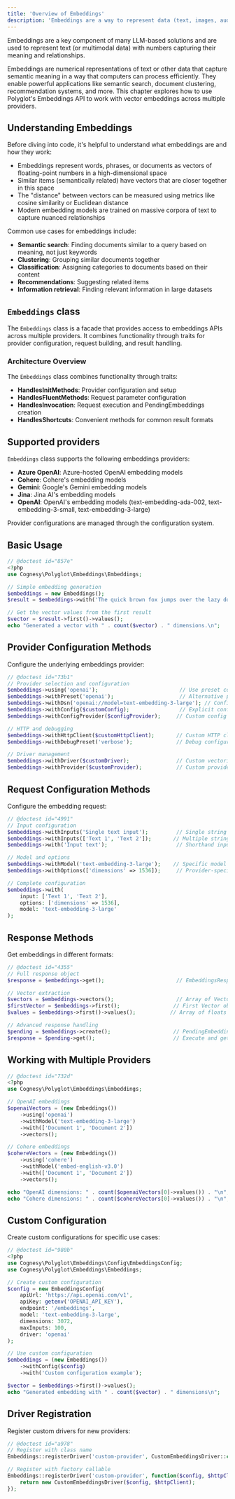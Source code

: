 ```yaml
---
title: 'Overview of Embeddings'
description: 'Embeddings are a way to represent data (text, images, audio) in a continuous vector space.'
---
```


Embeddings are a key component of many LLM-based solutions and are used to represent text
(or multimodal data) with numbers capturing their meaning and relationships.

Embeddings are numerical representations of text or other data that capture semantic meaning in a way that computers can process efficiently. They enable powerful applications like semantic search, document clustering, recommendation systems, and more. This chapter explores how to use Polyglot's Embeddings API to work with vector embeddings across multiple providers.


## Understanding Embeddings

Before diving into code, it's helpful to understand what embeddings are and how they work:

- Embeddings represent words, phrases, or documents as vectors of floating-point numbers in a high-dimensional space
- Similar items (semantically related) have vectors that are closer together in this space
- The "distance" between vectors can be measured using metrics like cosine similarity or Euclidean distance
- Modern embedding models are trained on massive corpora of text to capture nuanced relationships

Common use cases for embeddings include:

- **Semantic search**: Finding documents similar to a query based on meaning, not just keywords
- **Clustering**: Grouping similar documents together
- **Classification**: Assigning categories to documents based on their content
- **Recommendations**: Suggesting related items
- **Information retrieval**: Finding relevant information in large datasets



## `Embeddings` class

The `Embeddings` class is a facade that provides access to embeddings APIs across multiple providers.
It combines functionality through traits for provider configuration, request building, and result handling.

### Architecture Overview

The `Embeddings` class combines functionality through traits:
- **HandlesInitMethods**: Provider configuration and setup
- **HandlesFluentMethods**: Request parameter configuration
- **HandlesInvocation**: Request execution and PendingEmbeddings creation
- **HandlesShortcuts**: Convenient methods for common result formats


## Supported providers

`Embeddings` class supports the following embeddings providers:
- **Azure OpenAI**: Azure-hosted OpenAI embedding models
- **Cohere**: Cohere's embedding models
- **Gemini**: Google's Gemini embedding models  
- **Jina**: Jina AI's embedding models
- **OpenAI**: OpenAI's embedding models (text-embedding-ada-002, text-embedding-3-small, text-embedding-3-large)

Provider configurations are managed through the configuration system.


## Basic Usage

```php
// @doctest id="857e"
<?php
use Cognesy\Polyglot\Embeddings\Embeddings;

// Simple embedding generation
$embeddings = new Embeddings();
$result = $embeddings->with('The quick brown fox jumps over the lazy dog.')->get();

// Get the vector values from the first result
$vector = $result->first()->values();
echo "Generated a vector with " . count($vector) . " dimensions.\n";
```


## Provider Configuration Methods

Configure the underlying embeddings provider:

```php
// @doctest id="73b1"
// Provider selection and configuration
$embeddings->using('openai');                          // Use preset configuration
$embeddings->withPreset('openai');                     // Alternative preset method
$embeddings->withDsn('openai://model=text-embedding-3-large'); // Configure via DSN
$embeddings->withConfig($customConfig);                // Explicit configuration
$embeddings->withConfigProvider($configProvider);     // Custom config provider

// HTTP and debugging
$embeddings->withHttpClient($customHttpClient);       // Custom HTTP client
$embeddings->withDebugPreset('verbose');              // Debug configuration

// Driver management
$embeddings->withDriver($customDriver);               // Custom vectorization driver
$embeddings->withProvider($customProvider);           // Custom provider instance
```


## Request Configuration Methods

Configure the embedding request:

```php
// @doctest id="4991"
// Input configuration
$embeddings->withInputs('Single text input');         // Single string
$embeddings->withInputs(['Text 1', 'Text 2']);       // Multiple strings
$embeddings->with('Input text');                      // Shorthand input method

// Model and options
$embeddings->withModel('text-embedding-3-large');    // Specific model
$embeddings->withOptions(['dimensions' => 1536]);     // Provider-specific options

// Complete configuration
$embeddings->with(
    input: ['Text 1', 'Text 2'],
    options: ['dimensions' => 1536],
    model: 'text-embedding-3-large'
);
```


## Response Methods

Get embeddings in different formats:

```php
// @doctest id="4355"
// Full response object
$response = $embeddings->get();                       // EmbeddingsResponse object

// Vector extraction
$vectors = $embeddings->vectors();                    // Array of Vector objects
$firstVector = $embeddings->first();                 // First Vector object
$values = $embeddings->first()->values();           // Array of floats

// Advanced response handling
$pending = $embeddings->create();                    // PendingEmbeddings for custom handling
$response = $pending->get();                         // Execute and get response
```


## Working with Multiple Providers

```php
// @doctest id="732d"
<?php
use Cognesy\Polyglot\Embeddings\Embeddings;

// OpenAI embeddings
$openaiVectors = (new Embeddings())
    ->using('openai')
    ->withModel('text-embedding-3-large')
    ->with(['Document 1', 'Document 2'])
    ->vectors();

// Cohere embeddings  
$cohereVectors = (new Embeddings())
    ->using('cohere')
    ->withModel('embed-english-v3.0')
    ->with(['Document 1', 'Document 2'])
    ->vectors();

echo "OpenAI dimensions: " . count($openaiVectors[0]->values()) . "\n";
echo "Cohere dimensions: " . count($cohereVectors[0]->values()) . "\n";
```


## Custom Configuration

Create custom configurations for specific use cases:

```php
// @doctest id="980b"
<?php
use Cognesy\Polyglot\Embeddings\Config\EmbeddingsConfig;
use Cognesy\Polyglot\Embeddings\Embeddings;

// Create custom configuration
$config = new EmbeddingsConfig(
    apiUrl: 'https://api.openai.com/v1',
    apiKey: getenv('OPENAI_API_KEY'),
    endpoint: '/embeddings',
    model: 'text-embedding-3-large',
    dimensions: 3072,
    maxInputs: 100,
    driver: 'openai'
);

// Use custom configuration
$embeddings = (new Embeddings())
    ->withConfig($config)
    ->with('Custom configuration example');

$vector = $embeddings->first()->values();
echo "Generated embedding with " . count($vector) . " dimensions\n";
```


## Driver Registration

Register custom drivers for new providers:

```php
// @doctest id="a978"
// Register with class name
Embeddings::registerDriver('custom-provider', CustomEmbeddingsDriver::class);

// Register with factory callable
Embeddings::registerDriver('custom-provider', function($config, $httpClient) {
    return new CustomEmbeddingsDriver($config, $httpClient);
});
```
